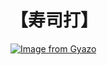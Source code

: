 # 【寿司打】 #

[![Image from Gyazo](https://i.gyazo.com/ee03779c677fdf378a60ecbdea598278.jpg)](https://gyazo.com/ee03779c677fdf378a60ecbdea598278)
